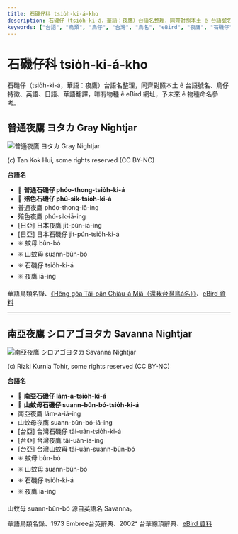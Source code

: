 ```yaml
---
title: 石磯仔科 tsio̍h-ki-á-kho
description: 石磯仔（tsio̍h-ki-á，華語：夜鷹）台語名整理，同齊對照本土 ê 台語號名、鳥仔特徵、英語、日語、華語翻譯，嘛有物種 ê eBird 網址，予未來 ê 物種命名參考。
keywords: ["台語", "鳥類", "鳥仔", "台灣", "鳥名", "eBird", "夜鷹", "石磯仔"]
---
```


# 石磯仔科 tsio̍h-ki-á-kho

石磯仔（tsio̍h-ki-á，華語：夜鷹）台語名整理，同齊對照本土 ê 台語號名、鳥仔特徵、英語、日語、華語翻譯，嘛有物種 ê eBird 網址，予未來 ê 物種命名參考。

## 普通夜鷹 ヨタカ Gray Nightjar

![普通夜鷹 ヨタカ Gray Nightjar](https://inaturalist-open-data.s3.amazonaws.com/photos/1995164/medium.jpg)

(c) Tan Kok Hui, some rights reserved (CC BY-NC)

**台語名**

- 🎯 **普通石磯仔 phóo-thong-tsio̍h-ki-á**
- 🎯 **殕色石磯仔 phú-sik-tsio̍h-ki-á**
- 普通夜鷹 phóo-thong-iā-ing
- 殕色夜鷹 phú-sik-iā-ing
- [日亞] 日本夜鷹 ji̍t-pún-iā-ing
- [日亞] 日本石磯仔 ji̍t-pún-tsio̍h-ki-á
- ✳️ 蚊母 bûn-bó
- ✳️ 山蚊母 suann-bûn-bó
- ✳️ 石磯仔 tsio̍h-ki-á
- ✳️ 夜鷹 iā-ing

華語鳥類名錄、[《Hêng góa Tâi-oân Chiáu-á Miâ（還我台灣鳥á名）》](https://siaulahjih.github.io/TaiOanChiauA/)、[eBird 資料](https://ebird.org/species/grynig1)

---

## 南亞夜鷹 シロアゴヨタカ Savanna Nightjar

![南亞夜鷹 シロアゴヨタカ Savanna Nightjar](https://inaturalist-open-data.s3.amazonaws.com/photos/54773042/medium.jpg)

(c) Rizki Kurnia Tohir, some rights reserved (CC BY-NC)

**台語名**

- 🎯 **南亞石磯仔 lâm-a-tsio̍h-ki-á**
- 🎯 **山蚊母石磯仔 suann-bûn-bó-tsio̍h-ki-á**
- 南亞夜鷹 lâm-a-iā-ing
- 山蚊母夜鷹 suann-bûn-bó-iā-ing
- [台亞] 台灣石磯仔 tâi-uân-tsio̍h-ki-á
- [台亞] 台灣夜鷹 tâi-uân-iā-ing
- [台亞] 台灣山蚊母 tâi-uân-suann-bûn-bó
- ✳️ 蚊母 bûn-bó
- ✳️ 山蚊母 suann-bûn-bó
- ✳️ 石磯仔 tsio̍h-ki-á
- ✳️ 夜鷹 iā-ing

山蚊母 suann-bûn-bó 源自英語名 Savanna。

華語鳥類名錄、1973 Embree台英辭典、2002⁺ 台華線頂辭典、[eBird 資料](https://ebird.org/species/savnig1)
